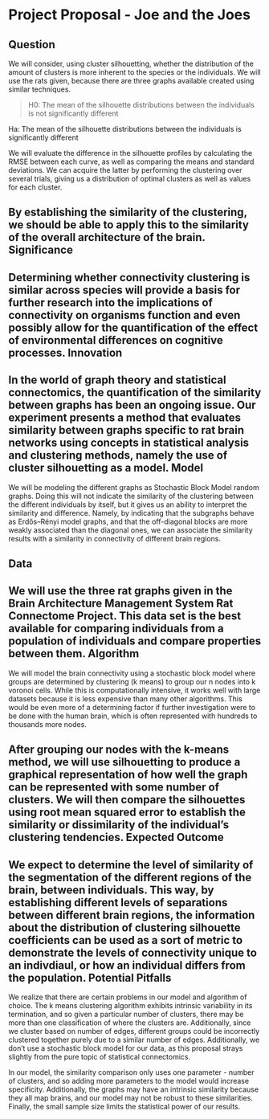 Project Proposal - Joe and the Joes
===================
Question
-------------
We will consider, using cluster silhouetting, whether the distribution of the amount of clusters is more inherent to the species or the individuals. We will use the rats given, because there are three graphs available created using similar techniques.

>H0: The mean of the silhouette distributions between the individuals is not significantly different
>
Ha: The mean of the silhouette distributions between the individuals is significantly different

We will evaluate the difference in the silhouette profiles by calculating the RMSE between each curve, as well as comparing the means and standard deviations. We can acquire the latter by performing the clustering over several trials, giving us a distribution of optimal clusters as well as values for each cluster.

By establishing the similarity of the clustering, we should be able to apply this to the similarity of the overall architecture of the brain. 
Significance
--
Determining whether connectivity clustering is similar across species will provide a basis for further research into the implications of connectivity on organisms function and even possibly allow for the quantification of the effect of environmental differences on cognitive processes.
Innovation
-------------
In the world of graph theory and statistical connectomics, the quantification of the similarity between graphs has been an ongoing issue. Our experiment presents a method that evaluates similarity between graphs specific to rat brain networks using concepts in statistical analysis and clustering methods, namely the use of cluster silhouetting as a model.
Model
-------------
We will be modeling the different graphs as Stochastic Block Model random graphs. Doing this will not indicate the similarity of the clustering between the different individuals by itself, but it gives us an ability to interpret the similarity and difference. Namely, by indicating that the subgraphs behave as Erdős–Rényi model graphs, and that the off-diagonal blocks are more weakly associated than the diagonal ones, we can associate the similarity results with a similarity in connectivity of different brain regions.

Data
-------------
We will use the three rat graphs given in the Brain Architecture Management System Rat Connectome Project. This data set is the best available for comparing individuals from a population of individuals and compare properties between them.
Algorithm
-------------
We will model the brain connectivity using a stochastic block model where groups are determined by clustering (k means) to group our n nodes into k voronoi cells. While this is computationally intensive, it works well with large datasets because it is less expensive than many other algorithms. This would be even more of a determining factor if further investigation were to be done with the human brain, which is often represented with hundreds to thousands more nodes.

After grouping our nodes with the k-means method, we will use silhouetting to produce a graphical representation of how well the graph can be represented with some number of clusters. We will then compare the silhouettes using root mean squared error to establish the similarity or dissimilarity of the individual’s clustering tendencies. 
Expected Outcome
-------------
We expect to determine the level of similarity of the segmentation of the different regions of the brain, between individuals. This way, by establishing different levels of separations between different brain regions, the information about the distribution of clustering silhouette coefficients can be used as a sort of metric to demonstrate the levels of connectivity unique to an indivdiaul, or how an individual differs from the population.
Potential Pitfalls
-------------
We realize that there are certain problems in our model and algorithm of choice. The k means clustering algorithm exhibits intrinsic variability in its termination, and so given a particular number of clusters, there may be more than one classification of where the clusters are. Additionally, since we cluster based on number of edges, different groups could be incorrectly clustered together purely due to a similar number of edges. Additionally, we don’t use a stochastic block model for our data, as this proposal strays slightly from the pure topic of statistical connectomics.

In our model, the similarity comparison only uses one parameter - number of clusters, and so adding more parameters to the model would increase specificity. Additionally, the graphs may have an intrinsic similarity because they all map brains, and our model may not be robust to these similarities. Finally, the small sample size limits the statistical power of our results.